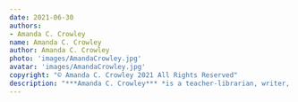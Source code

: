 ```yaml
---
date: 2021-06-30
authors:
- Amanda C. Crowley
name: Amanda C. Crowley
author: Amanda C. Crowley
photo: 'images/AmandaCrowley.jpg'
avatar: 'images/AmandaCrowley.jpg'
copyright: "© Amanda C. Crowley 2021 All Rights Reserved"
description: "***Amanda C. Crowley*** *is a teacher-librarian, writer, and great enthusiast for the desert, though she’s spent almost all of her life on and around Lake Michigan. Her short fiction has previously appeared in *Fusion Fragment*. You can follow her on Twitter as [@amandaccrowley](https://twitter.com/amandaccrowley) and at her website, [amandacrowley.com](https://amandacrowley.com/).*"
---
```

